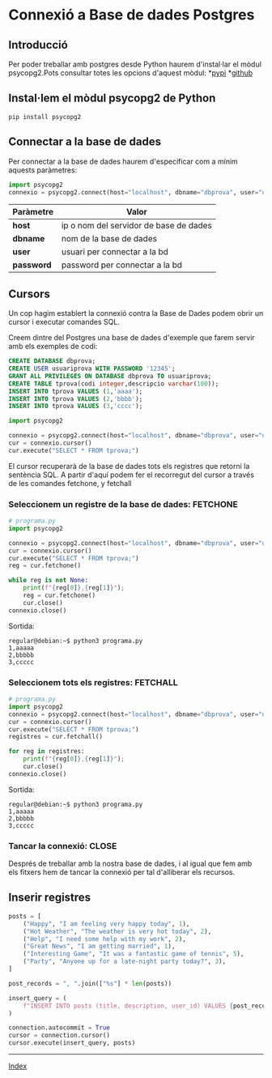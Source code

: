 # Connexió a Base de dades Postgres

## Introducció

Per poder treballar amb postgres desde Python haurem d'instal·lar el mòdul psycopg2.Pots consultar totes les opcions d'aquest mòdul:
*[pypi](https://pypi.org/project/psycopg2/)
*[github](https://github.com/psycopg/psycopg2)



## Instal·lem el mòdul psycopg2 de Python

```
pip install psycopg2
```

## Connectar a la base de dades

Per connectar a la base de dades haurem d'especificar com a mínim aquests paràmetres:

```python
import psycopg2
connexio = psycopg2.connect(host="localhost", dbname="dbprova", user="usuariprova", password="12345")  
```

|Paràmetre| Valor |
|---------|-------|
|**host**| ip o nom del servidor de base de dades|
|**dbname**| nom de la base de dades|
|**user**| usuari per connectar a la bd|
|**password**| password per connectar a la bd|

## Cursors

Un cop hagim establert la connexió contra la Base de Dades podem obrir un cursor i executar comandes SQL.


Creem dintre del Postgres una base de dades d'exemple que farem servir amb els exemples de codi:

```sql
CREATE DATABASE dbprova;  
CREATE USER usuariprova WITH PASSWORD '12345'; 
GRANT ALL PRIVILEGES ON DATABASE dbprova TO usuariprova;
CREATE TABLE tprova(codi integer,descripcio varchar(100));
INSERT INTO tprova VALUES (1,'aaaa');
INSERT INTO tprova VALUES (2,'bbbb');
INSERT INTO tprova VALUES (3,'cccc');

```


```python
import psycopg2

connexio = psycopg2.connect(host="localhost", dbname="dbprova", user="usuariprova", password="12345")  
cur = connexio.cursor()
cur.execute("SELECT * FROM tprova;")  
```

El cursor recuperarà de la base de dades tots els registres que retorni la sentència SQL. A partir d'aquí podem fer el recorregut del cursor a través de les comandes fetchone, y fetchall

### Seleccionem un registre de la base de dades: FETCHONE


```python
# programa.py
import psycopg2

connexio = psycopg2.connect(host="localhost", dbname="dbprova", user="usuariprova", password="12345")  
cur = connexio.cursor()
cur.execute("SELECT * FROM tprova;")  
reg = cur.fetchone()

while reg is not None:  
    print(f"{reg[0]},{reg[1]}");  
    reg = cur.fetchone()
    cur.close()  
connexio.close()
```

Sortida:
```
regular@debian:~$ python3 programa.py
1,aaaaa  
2,bbbbb  
3,ccccc
```

### Seleccionem tots els registres: FETCHALL


```python
# programa.py
import psycopg2
connexio = psycopg2.connect(host="localhost", dbname="dbprova", user="usuariprova", password="12345")  
cur = connexio.cursor()
cur.execute("SELECT * FROM tprova;")  
registres = cur.fetchall()

for reg in registres:  
    print(f"{reg[0]},{reg[1]}");
    cur.close()  
connexio.close()
```

Sortida:
```
regular@debian:~$ python3 programa.py
1,aaaaa  
2,bbbbb  
3,ccccc
```

### Tancar la connexió: CLOSE

Després de treballar amb la nostra base de dades, i al igual que fem amb els fitxers hem de tancar la connexió per tal d'alliberar els recursos.


## Inserir registres

```python
posts = [
    ("Happy", "I am feeling very happy today", 1),
    ("Hot Weather", "The weather is very hot today", 2),
    ("Help", "I need some help with my work", 2),
    ("Great News", "I am getting married", 1),
    ("Interesting Game", "It was a fantastic game of tennis", 5),
    ("Party", "Anyone up for a late-night party today?", 3),
]

post_records = ", ".join(["%s"] * len(posts))

insert_query = (
    f"INSERT INTO posts (title, description, user_id) VALUES {post_records}"
)

connection.autocommit = True
cursor = connection.cursor()
cursor.execute(insert_query, posts)
```


***
[Index](../../../README.md)




